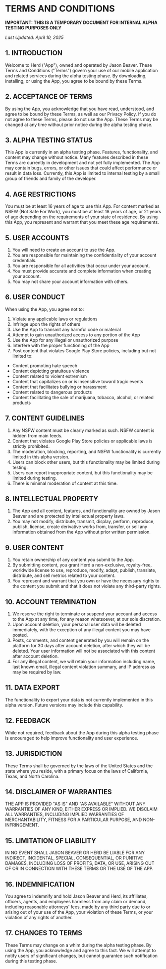 # TERMS AND CONDITIONS

**IMPORTANT: THIS IS A TEMPORARY DOCUMENT FOR INTERNAL ALPHA TESTING PURPOSES ONLY**

*Last Updated: April 10, 2025*

## 1. INTRODUCTION

Welcome to Herd ("App"), owned and operated by Jason Beaver. These Terms and Conditions ("Terms") govern your use of our mobile application and related services during the alpha testing phase. By downloading, installing, or using the App, you agree to be bound by these Terms.

## 2. ACCEPTANCE OF TERMS

By using the App, you acknowledge that you have read, understood, and agree to be bound by these Terms, as well as our Privacy Policy. If you do not agree to these Terms, please do not use the App. These Terms may be changed at any time without prior notice during the alpha testing phase.

## 3. ALPHA TESTING STATUS

This App is currently in an alpha testing phase. Features, functionality, and content may change without notice. Many features described in these Terms are currently in development and not yet fully implemented. The App may contain bugs, errors, or other issues that could affect performance or result in data loss. Currently, this App is limited to internal testing by a small group of friends and family of the developer.

## 4. AGE RESTRICTIONS

You must be at least 16 years of age to use this App. For content marked as NSFW (Not Safe For Work), you must be at least 18 years of age, or 21 years of age depending on the requirements of your state of residence. By using this App, you represent and warrant that you meet these age requirements.

## 5. USER ACCOUNTS

1. You will need to create an account to use the App.
2. You are responsible for maintaining the confidentiality of your account credentials.
3. You are responsible for all activities that occur under your account.
4. You must provide accurate and complete information when creating your account.
5. You may not share your account information with others.

## 6. USER CONDUCT

When using the App, you agree not to:
1. Violate any applicable laws or regulations
2. Infringe upon the rights of others
3. Use the App to transmit any harmful code or material
4. Attempt to gain unauthorized access to any portion of the App
5. Use the App for any illegal or unauthorized purpose
6. Interfere with the proper functioning of the App
7. Post content that violates Google Play Store policies, including but not limited to:
- Content promoting hate speech
- Content depicting gratuitous violence
- Content related to violent extremism
- Content that capitalizes on or is insensitive toward tragic events
- Content that facilitates bullying or harassment
- Content related to dangerous products
- Content facilitating the sale of marijuana, tobacco, alcohol, or related products

## 7. CONTENT GUIDELINES

1. Any NSFW content must be clearly marked as such.
 NSFW content is hidden from main feeds.
2. Content that violates Google Play Store policies or applicable laws is strictly prohibited.
3. The moderation, blocking, reporting, and NSFW functionality is currently limited in this alpha version.
4. Users can block other users, but this functionality may be limited during testing.
5. Users can report inappropriate content, but this functionality may be limited during testing.
6. There is minimal moderation of content at this time.

## 8. INTELLECTUAL PROPERTY

1. The App and all content, features, and functionality are owned by Jason Beaver and are protected by intellectual property laws.
2. You may not modify, distribute, transmit, display, perform, reproduce, publish, license, create derivative works from, transfer, or sell any information obtained from the App without prior written permission.

## 9. USER CONTENT

1. You retain ownership of any content you submit to the App.
2. By submitting content, you grant Herd a non-exclusive, royalty-free, worldwide license to use, reproduce, modify, adapt, publish, translate, distribute, and sell metrics related to your content.
3. You represent and warrant that you own or have the necessary rights to the content you submit and that it does not violate any third-party rights.

## 10. ACCOUNT TERMINATION

1. We reserve the right to terminate or suspend your account and access to the App at any time, for any reason whatsoever, at our sole discretion.
2. Upon account deletion, your personal user data will be deleted immediately, with the exception of any illegal content you may have posted.
3. Posts, comments, and content generated by you will remain on the platform for 30 days after account deletion, after which they will be deleted. Your user information will not be associated with this content after account deletion.
4. For any illegal content, we will retain your information including name, last known email, illegal content violation summary, and IP address as may be required by law.

## 11. DATA EXPORT

The functionality to export your data is not currently implemented in this alpha version. Future versions may include this capability.

## 12. FEEDBACK

While not required, feedback about the App during this alpha testing phase is encouraged to help improve functionality and user experience.

## 13. JURISDICTION

These Terms shall be governed by the laws of the United States and the state where you reside, with a primary focus on the laws of California, Texas, and North Carolina.

## 14. DISCLAIMER OF WARRANTIES

THE APP IS PROVIDED "AS IS" AND "AS AVAILABLE" WITHOUT ANY WARRANTIES OF ANY KIND, EITHER EXPRESS OR IMPLIED. WE DISCLAIM ALL WARRANTIES, INCLUDING IMPLIED WARRANTIES OF MERCHANTABILITY, FITNESS FOR A PARTICULAR PURPOSE, AND NON-INFRINGEMENT.

## 15. LIMITATION OF LIABILITY

IN NO EVENT SHALL JASON BEAVER OR HERD BE LIABLE FOR ANY INDIRECT, INCIDENTAL, SPECIAL, CONSEQUENTIAL, OR PUNITIVE DAMAGES, INCLUDING LOSS OF PROFITS, DATA, OR USE, ARISING OUT OF OR IN CONNECTION WITH THESE TERMS OR THE USE OF THE APP.

## 16. INDEMNIFICATION

You agree to indemnify and hold Jason Beaver and Herd, its affiliates, officers, agents, and employees harmless from any claim or demand, including reasonable attorneys' fees, made by any third party due to or arising out of your use of the App, your violation of these Terms, or your violation of any rights of another.

## 17. CHANGES TO TERMS

These Terms may change on a whim during the alpha testing phase. By using the App, you acknowledge and agree to this fact. We will attempt to notify users of significant changes, but cannot guarantee such notification during this testing phase.
